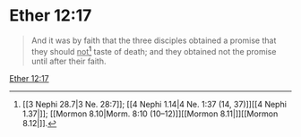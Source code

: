 # Ether 12:17

> And it was by faith that the three disciples obtained a promise that they should <u>not</u>[^a] taste of death; and they obtained not the promise until after their faith.

[Ether 12:17](https://www.churchofjesuschrist.org/study/scriptures/bofm/ether/12?lang=eng&id=p17#p17)


[^a]: [[3 Nephi 28.7|3 Ne. 28:7]]; [[4 Nephi 1.14|4 Ne. 1:37 (14, 37)]][[4 Nephi 1.37|]]; [[Mormon 8.10|Morm. 8:10 (10–12)]][[Mormon 8.11|]][[Mormon 8.12|]].  
